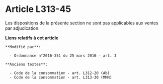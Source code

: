 # Article L313-45

Les dispositions de la présente section ne sont pas applicables aux ventes par adjudication.

**Liens relatifs à cet article**

	**Modifié par**:

	  - Ordonnance n°2016-351 du 25 mars 2016 - art. 3

	**Anciens textes**:

	  - Code de la consommation - art. L312-20 (Ab)
	  - Code de la consommation - art. L313-30 (MMN)
